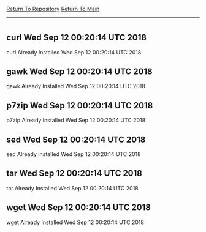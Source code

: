 [Return To Repository](https://github.com/deathbybandaid/piholeparser/)
[Return To Main](https://github.com/deathbybandaid/piholeparser/blob/master/RecentRunLogs/Mainlog.md)
____________________________________
# 
## curl Wed Sep 12 00:20:14 UTC 2018
curl Already Installed Wed Sep 12 00:20:14 UTC 2018
## gawk Wed Sep 12 00:20:14 UTC 2018
gawk Already Installed Wed Sep 12 00:20:14 UTC 2018
## p7zip Wed Sep 12 00:20:14 UTC 2018
p7zip Already Installed Wed Sep 12 00:20:14 UTC 2018
## sed Wed Sep 12 00:20:14 UTC 2018
sed Already Installed Wed Sep 12 00:20:14 UTC 2018
## tar Wed Sep 12 00:20:14 UTC 2018
tar Already Installed Wed Sep 12 00:20:14 UTC 2018
## wget Wed Sep 12 00:20:14 UTC 2018
wget Already Installed Wed Sep 12 00:20:14 UTC 2018
